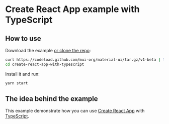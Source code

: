 # Create React App example with TypeScript

## How to use

Download the example [or clone the repo](https://github.com/mui-org/material-ui):

```bash
curl https://codeload.github.com/mui-org/material-ui/tar.gz/v1-beta | tar -xz --strip=2 material-ui-1-beta/examples/create-react-app-with-typescript
cd create-react-app-with-typescript
```

Install it and run:

```bash
yarn start
```

## The idea behind the example

This example demonstrate how you can use [Create React App](https://github.com/facebookincubator/create-react-app) with [TypeScript](https://www.typescriptlang.org/).
